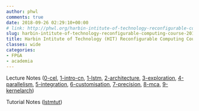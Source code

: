 ```yaml
---
author: phwl
comments: true
date: 2018-09-26 02:29:10+00:00
# link: http://phwl.org/harbin-intitute-of-technology-reconfigurable-computing-course-2018/
slug: harbin-intitute-of-technology-reconfigurable-computing-course-2018
title: Harbin Intitute of Technology (HIT) Reconfigurable Computing Course 2018
classes: wide
categories:
- FPGA
- academia
---
```


Lecture Notes ([0-cel](/assets/images/2018/09/0-cel.pdf), [1-intro-cn](/assets/images/2018/09/1-intro-cn.pdf), [1-lstm](/assets/images/2018/09/1-lstm.pdf), [2-architecture](/assets/images/2018/09/2-architecture.pdf), [3-exploration](/assets/images/2018/09/3-exploration.pdf), [4-parallelism](/assets/images/2018/09/4-parallelism.pdf), [5-integration](/assets/images/2018/09/5-integration.pdf), [6-customisation](/assets/images/2018/09/6-customisation.pdf), [7-precision](/assets/images/2018/09/7-precision.pdf), [8-mca](/assets/images/2018/09/8-mca.pdf), [9-kernelarch](/assets/images/2018/09/9-kernelarch.pdf))


Tutorial Notes ([lstmtut](https://github.com/phwl/hlslstm/blob/master/lstmtut.pdf))
